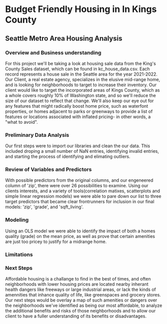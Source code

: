 # Budget Friendly Housing in In Kings County
## Seattle Metro Area Housing Analysis

### Overview and Business understanding
For this project we'll be taking a look at housing sale data from the King's County Sales dataset, which can be found in kc_house_data.csv. Each record represents a house sale in the Seattle area for the year 2021-2022.  Our Client, a real estate agency, specializes in the elusive mid-range home, and is looking for neighborhoods to target to increase their inventory. Our client would like to target the incorporated areas of Kings County, which as a whole covers roughly 10% of Washington state, and so we'll reduce the size of our dataset to reflect that change.  We'll also keep our eye out for any features that might radically boost home price, such as waterfont properties, or homes adjacent to parks or greenways to provide a list of features or locations associated with inflated pricing- in other words, a "what to avoid". 

### Preliminary Data Analysis
Our first steps were to import our libraries and clean the our data.  This included droping a small number of NaN entries, identifying invalid entries, and starting the process of identifying and elimating outliers.

### Review of Variables and Predictors
With  possible predictors from the original columns, and our engeneered column of 'zip', there were over 26 possibilities to examine.  Using our clients interests, and a variety of tools(correlation matixes, scatterplots and simple linear regression models) we were able to pare down our list to three target predictors that became clear frontrunners for inclusion in our final models:  'zip', 'grade', and 'sqft_living'.    

### Modeling
Using an OLS model we were able to identify the impact of both a homes quality (grade) on the mean price, as well as prove that certain amenities are just too pricey to justify for a midrange home.

### Limitations

### Next Steps
Affordable housing is a challange to find in the best of times, and often neighborhoods with lower housing prices are located nearby inherant health dangers like freeways or large industrial areas, or lack the kinds of amennities that inhance quality of life, like greenspaces and grocery stores. Our next steps would be overlay a map of such amenities or dangers over the neighborhoods we've identified as being our most affordable, to analyze the additional benefits and risks of those neighborhoods and to allow our client to have a fuller understanding of its benefits or disadvantages.
